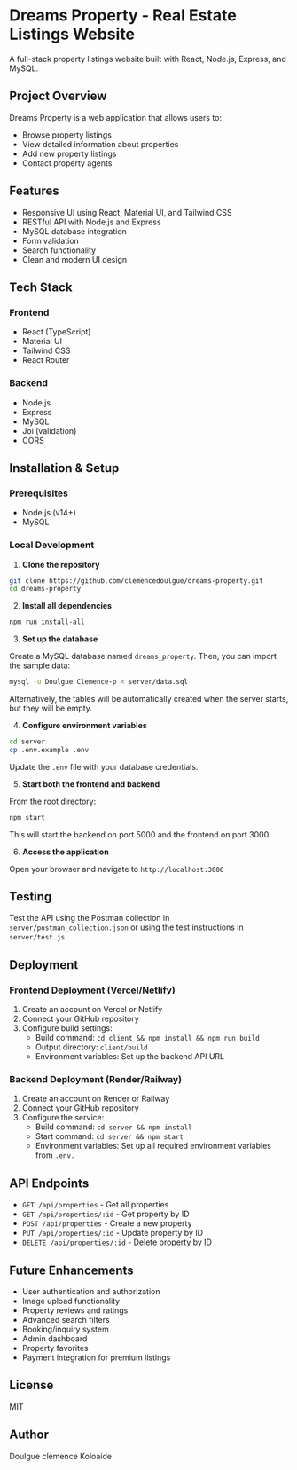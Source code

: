 # Dreams Property - Real Estate Listings Website

A full-stack property listings website built with React, Node.js, Express, and MySQL.

## Project Overview

Dreams Property is a web application that allows users to:

- Browse property listings
- View detailed information about properties
- Add new property listings
- Contact property agents

## Features

- Responsive UI using React, Material UI, and Tailwind CSS
- RESTful API with Node.js and Express
- MySQL database integration
- Form validation
- Search functionality
- Clean and modern UI design

## Tech Stack

### Frontend
- React (TypeScript)
- Material UI
- Tailwind CSS
- React Router

### Backend
- Node.js
- Express
- MySQL
- Joi (validation)
- CORS

## Installation & Setup

### Prerequisites
- Node.js (v14+)
- MySQL

### Local Development

1. **Clone the repository**

```bash
git clone https://github.com/clemencedoulgue/dreams-property.git
cd dreams-property
```

2. **Install all dependencies**

```bash
npm run install-all
```

3. **Set up the database**

Create a MySQL database named `dreams_property`. Then, you can import the sample data:

```bash
mysql -u Doulgue Clemence-p < server/data.sql
```

Alternatively, the tables will be automatically created when the server starts, but they will be empty.

4. **Configure environment variables**

```bash
cd server
cp .env.example .env
```

Update the `.env` file with your database credentials.

5. **Start both the frontend and backend**

From the root directory:

```bash
npm start
```

This will start the backend on port 5000 and the frontend on port 3000.

6. **Access the application**

Open your browser and navigate to `http://localhost:3006`

## Testing

Test the API using the Postman collection in `server/postman_collection.json` or using the test instructions in `server/test.js`.

## Deployment

### Frontend Deployment (Vercel/Netlify)

1. Create an account on Vercel or Netlify
2. Connect your GitHub repository
3. Configure build settings:
   - Build command: `cd client && npm install && npm run build`
   - Output directory: `client/build`
   - Environment variables: Set up the backend API URL

### Backend Deployment (Render/Railway)

1. Create an account on Render or Railway
2. Connect your GitHub repository
3. Configure the service:
   - Build command: `cd server && npm install`
   - Start command: `cd server && npm start`
   - Environment variables: Set up all required environment variables from `.env.`

## API Endpoints

- `GET /api/properties` - Get all properties
- `GET /api/properties/:id` - Get property by ID
- `POST /api/properties` - Create a new property
- `PUT /api/properties/:id` - Update property by ID
- `DELETE /api/properties/:id` - Delete property by ID

## Future Enhancements

- User authentication and authorization
- Image upload functionality
- Property reviews and ratings
- Advanced search filters
- Booking/inquiry system
- Admin dashboard
- Property favorites
- Payment integration for premium listings

## License

MIT

## Author

Doulgue clemence Koloaide